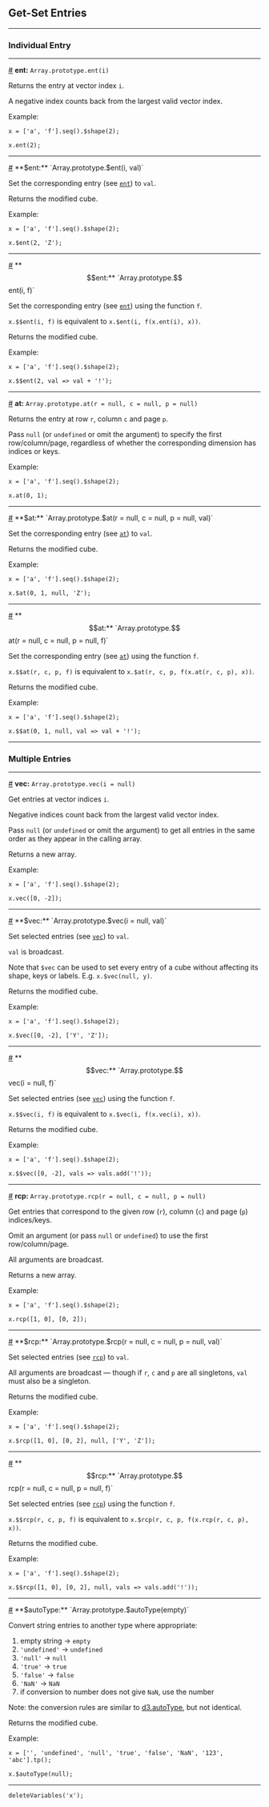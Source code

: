 
## Get-Set Entries

---

### Individual Entry

---

<a id="method_ent" href="#method_ent">#</a> **ent:** `Array.prototype.ent(i)`

Returns the entry at vector index `i`.

A negative index counts back from the largest valid vector index.

Example:

```
x = ['a', 'f'].seq().$shape(2);
```
```
x.ent(2);
```

---

<a id="method_set_ent" href="#method_set_ent">#</a> **$ent:** `Array.prototype.$ent(i, val)`

Set the corresponding entry (see [`ent`](#method_ent)) to `val`.

Returns the modified cube.

Example:

```
x = ['a', 'f'].seq().$shape(2);
```
```
x.$ent(2, 'Z');
```

---

<a id="method_set_set_ent" href="#method_set_set_ent">#</a> **$$ent:** `Array.prototype.$$ent(i, f)`

Set the corresponding entry (see [`ent`](#method_ent)) using the function `f`.

`x.$$ent(i, f)` is equivalent to `x.$ent(i, f(x.ent(i), x))`.

Returns the modified cube.

Example:

```
x = ['a', 'f'].seq().$shape(2);
```
```
x.$$ent(2, val => val + '!');
```

---

<a id="method_at" href="#method_at">#</a> **at:** `Array.prototype.at(r = null, c = null, p = null)`

Returns the entry at row `r`, column `c` and page `p`.

Pass `null` (or `undefined` or omit the argument) to specify the first row/column/page, regardless of whether the corresponding dimension has indices or keys.

Example:

```
x = ['a', 'f'].seq().$shape(2);
```
```
x.at(0, 1);
```

---

<a id="method_set_at" href="#method_set_at">#</a> **$at:** `Array.prototype.$at(r = null, c = null, p = null, val)`

Set the corresponding entry (see [`at`](#method_at)) to `val`.

Returns the modified cube.

Example:

```
x = ['a', 'f'].seq().$shape(2);
```
```
x.$at(0, 1, null, 'Z');
```

---

<a id="method_set_set_at" href="#method_set_set_at">#</a> **$$at:** `Array.prototype.$$at(r = null, c = null, p = null, f)`

Set the corresponding entry (see [`at`](#method_at)) using the function `f`.

`x.$$at(r, c, p, f)` is equivalent to `x.$at(r, c, p, f(x.at(r, c, p), x))`.

Returns the modified cube.

Example:

```
x = ['a', 'f'].seq().$shape(2);
```
```
x.$$at(0, 1, null, val => val + '!');
```

---

### Multiple Entries

---

<a id="method_vec" href="#method_vec">#</a> **vec:** `Array.prototype.vec(i = null)`

Get entries at vector indices `i`.

Negative indices count back from the largest valid vector index. 

Pass `null` (or `undefined` or omit the argument) to get all entries in the same order as they appear in the calling array.

Returns a new array.

Example:

```
x = ['a', 'f'].seq().$shape(2);
```
```
x.vec([0, -2]);
```

---

<a id="method_set_vec" href="#method_set_vec">#</a> **$vec:** `Array.prototype.$vec(i = null, val)`

Set selected entries (see [`vec`](#method_vec)) to `val`.

`val` is broadcast.

Note that `$vec` can be used to set every entry of a cube without affecting its shape, keys or labels. E.g. `x.$vec(null, y)`.

Returns the modified cube.

Example:

```
x = ['a', 'f'].seq().$shape(2);
```
```
x.$vec([0, -2], ['Y', 'Z']);
```

---

<a id="method_set_set_vec" href="#method_set_set_vec">#</a> **$$vec:** `Array.prototype.$$vec(i = null, f)`

Set selected entries (see [`vec`](#method_vec)) using the function `f`.

`x.$$vec(i, f)` is equivalent to `x.$vec(i, f(x.vec(i), x))`.

Returns the modified cube.

Example:

```
x = ['a', 'f'].seq().$shape(2);
```
```
x.$$vec([0, -2], vals => vals.add('!'));
```

---

<a id="method_rcp" href="#method_rcp">#</a> **rcp:** `Array.prototype.rcp(r = null, c = null, p = null)`

Get entries that correspond to the given row (`r`), column (`c`) and page (`p`) indices/keys.

Omit an argument (or pass `null` or `undefined`) to use the first row/column/page.

All arguments are broadcast.

Returns a new array.

Example:

```
x = ['a', 'f'].seq().$shape(2);
```
```
x.rcp([1, 0], [0, 2]);
```

---

<a id="method_set_rcp" href="#method_set_rcp">#</a> **$rcp:** `Array.prototype.$rcp(r = null, c = null, p = null, val)`

Set selected entries (see [`rcp`](#method_rcp)) to `val`.

All arguments are broadcast &mdash; though if `r`, `c` and `p` are all singletons, `val` must also be a singleton.

Returns the modified cube.

Example:

```
x = ['a', 'f'].seq().$shape(2);
```
```
x.$rcp([1, 0], [0, 2], null, ['Y', 'Z']);
```

---

<a id="method_set_set_rcp" href="#method_set_set_rcp">#</a> **$$rcp:** `Array.prototype.$$rcp(r = null, c = null, p = null, f)`

Set selected entries (see [`rcp`](#method_rcp)) using the function `f`.

`x.$$rcp(r, c, p, f)` is equivalent to `x.$rcp(r, c, p, f(x.rcp(r, c, p), x))`.

Returns the modified cube.

Example:

```
x = ['a', 'f'].seq().$shape(2);
```
```
x.$$rcp([1, 0], [0, 2], null, vals => vals.add('!'));
```

---

<a id="method_set_autoType" href="#method_set_autoType">#</a> **$autoType:** `Array.prototype.$autoType(empty)`

Convert string entries to another type where appropriate:

1. empty string &#8594; `empty`
2. `'undefined'` &#8594; `undefined`
3. `'null'` &#8594; `null`
4. `'true'` &#8594; `true`
5. `'false'` &#8594; `false`
6. `'NaN'` &#8594; `NaN`
7. if conversion to number does not give `NaN`, use the number

Note: the conversion rules are similar to [d3.autoType](https://github.com/d3/d3-dsv#autoType), but not identical. 

Returns the modified cube.

Example:

```
x = ['', 'undefined', 'null', 'true', 'false', 'NaN', '123', 'abc'].tp();
```
```
x.$autoType(null);
```

---

```{.no-input .no-output}
deleteVariables('x');
```